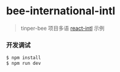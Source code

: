 # bee-international-intl

>tinper-bee 项目多语 [react-intl](https://github.com/yahoo/react-intl) 示例

### 开发调试

```sh
$ npm install
$ npm run dev
```